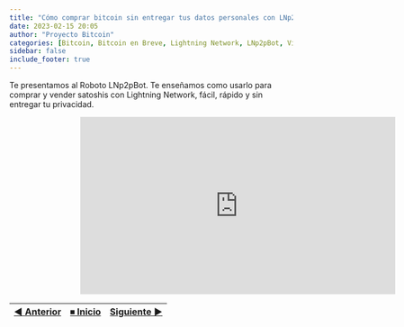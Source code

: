 ```yaml
---
title: "Cómo comprar bitcoin sin entregar tus datos personales con LNp2pBot"
date: 2023-02-15 20:05
author: "Proyecto Bitcoin"
categories: [Bitcoin, Bitcoin en Breve, Lightning Network, LNp2pBot, Videos]
sidebar: false 
include_footer: true
---
```


Te presentamos al Roboto LNp2pBot. Te enseñamos como usarlo para comprar y vender satoshis con Lightning Network, fácil, rápido y sin entregar tu privacidad.

<div style="width:50%; margin: auto;">

<iframe width="560" height="315" src="https://www.youtube-nocookie.com/embed/i9IzqZrRUMQ?si=5a1uQTF3EVlKM_Pl" title="YouTube video player" frameborder="0" allow="accelerometer; autoplay; clipboard-write; encrypted-media; gyroscope; picture-in-picture; web-share" referrerpolicy="strict-origin-when-cross-origin" allowfullscreen></iframe>

</div>

|  [◀ Anterior](/#/) | [⏹︎ Inicio](/abc-de-bitcoin/) | [Siguiente ▶](/"#"/) |
| :------------- | :-------------: | --------------: |